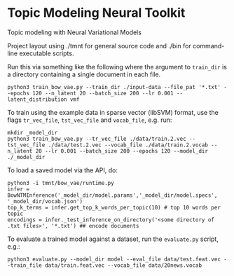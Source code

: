 # Topic Modeling Neural Toolkit

Topic modeling with Neural Variational Models

Project layout using ./tmnt for general source code and ./bin for command-line executable scripts.

Run this via something like the following where the argument to `train_dir` is a directory containing a
single document in each file.

```
python3 train_bow_vae.py --train_dir ./input-data --file_pat '*.txt' --epochs 120 --n_latent 20 --batch_size 200 --lr 0.001 --latent_distribution vmf
```

To train using the example data in sparse vector (libSVM) format, use the flags `tr_vec_file`, `tst_vec_file` and `vocab_file`, e.g. run:

```
mkdir _model_dir
python3 train_bow_vae.py --tr_vec_file ./data/train.2.vec --tst_vec_file ./data/test.2.vec --vocab_file ./data/train.2.vocab --n_latent 20 --lr 0.001 --batch_size 200 --epochs 120 --model_dir ./_model_dir
```

To load a saved model via the API, do:

```
python3 -i tmnt/bow_vae/runtime.py
infer = BowNTMInference('_model_dir/model.params','_model_dir/model.specs', '_model_dir/vocab.json')
top_k_terms = infer.get_top_k_words_per_topic(10) # top 10 words per topic
encodings = infer._test_inference_on_directory('<some directory of .txt files>', '*.txt') ## encode documents 
```

To evaluate a trained model against a dataset, run the `evaluate.py` script, e.g.:

```
python3 evaluate.py --model_dir model --eval_file data/test.feat.vec --train_file data/train.feat.vec --vocab_file data/20news.vocab
```


